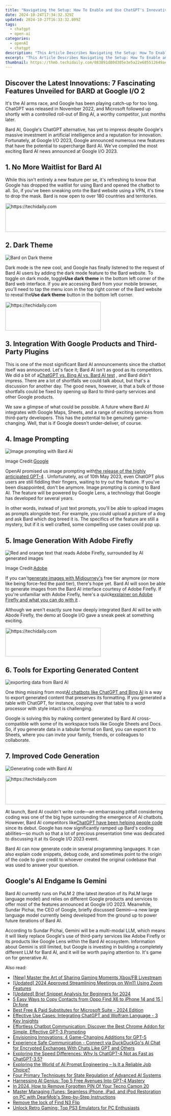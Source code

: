 ```yaml
---
title: "Navigating the Setup: How To Enable and Use ChatGPT's Innovative Plug-In Features"
date: 2024-10-24T17:34:32.329Z
updated: 2024-10-27T16:33:32.809Z
tags:
  - chatgpt
  - open-ai
categories:
  - openAI
  - chatgpt
description: "This Article Describes Navigating the Setup: How To Enable and Use ChatGPT's Innovative Plug-In Features"
excerpt: "This Article Describes Navigating the Setup: How To Enable and Use ChatGPT's Innovative Plug-In Features"
thumbnail: https://thmb.techidaily.com/083891d80d305e3e5a22e685512649ae9de124749fca962e3a02d5e303b2fed4.jpg
---
```


## Discover the Latest Innovations: 7 Fascinating Features Unveiled for BARD at Google I/O 2 #

 It's the AI arms race, and Google has been playing catch-up for too long. ChatGPT was released in November 2022, and Microsoft followed up shortly with a controlled roll-out of Bing AI, a worthy competitor, just months later.

 Bard AI, Google's ChatGPT alternative, has yet to impress despite Google's massive investment in artificial intelligence and a reputation for innovation. Fortunately, at Google I/O 2023, Google announced numerous new features that have the potential to supercharge Bard AI. We've compiled the most exciting Bard AI news announced at Google I/O 2023.

## 1\. No More Waitlist for Bard AI

 While this isn't entirely a new feature per se, it's refreshing to know that Google has dropped the waitlist for using Bard and opened the chatbot to all. So, if you've been sneaking onto the Bard website using a VPN, it's time to drop the mask. Bard is now open to over 180 countries and territories.

<!-- affiliate ads begin -->
<a href="https://imp.i357552.net/c/5597632/977686/11832" target="_top" id="977686">
  <img src="//a.impactradius-go.com/display-ad/11832-977686" border="0" alt="https://techidaily.com" width="728" height="90"/>
</a>
<img height="0" width="0" src="https://imp.i357552.net/i/5597632/977686/11832" style="position:absolute;visibility:hidden;" border="0" />
<!-- affiliate ads end -->

## 2\. Dark Theme

![Bard on Dark theme](https://static1.makeuseofimages.com/wordpress/wp-content/uploads/2023/05/bard-on-dark-theme.jpg)

 Dark mode is the new cool, and Google has finally listened to the request of Bard AI users by adding the dark mode feature to the Bard website. To toggle on dark mode, toggle**Use dark theme** in the bottom left corner of the Bard web interface. If you are accessing Bard from your mobile browser, you'll need to tap the menu icon in the top right corner of the Bard website to reveal the**Use dark theme** button in the bottom left corner.

<!-- affiliate ads begin -->
<a href="https://laganoo.pxf.io/c/5597632/1657395/16446" target="_top" id="1657395">
  <img src="//a.impactradius-go.com/display-ad/16446-1657395" border="0" alt="https://techidaily.com" width="300" height="90"/>
</a>
<img height="0" width="0" src="https://laganoo.pxf.io/i/5597632/1657395/16446" style="position:absolute;visibility:hidden;" border="0" />
<!-- affiliate ads end -->

## 3\. Integration With Google Products and Third-Party Plugins

 This is one of the most significant Bard AI announcements since the chatbot itself was announced. Let's face it; Bard AI isn't as good as its competitors. We did a bit of a[ChatGPT vs. Bing AI vs. Bard AI test](https://www.makeuseof.com/chatgpt-vs-bing-ai-vs-google-bard/) , and Bard didn't impress. There are a lot of shortfalls we could talk about, but that's a discussion for another day. The good news, however, is that a bulk of those shortfalls could be fixed by opening up Bard to third-party services and other Google products.

 We saw a glimpse of what could be possible. A future where Bard AI integrates with Google Maps, Sheets, and a range of exciting services from third-party developers. This has the potential to be genuinely game-changing. Well, that is if Google doesn't under-deliver, of course.

## 4\. Image Prompting

![Image prompting with Bard AI](https://static1.makeuseofimages.com/wordpress/wp-content/uploads/2023/05/image-prompting-with-bard-ai.jpg)

 Image Credit:[Google](https://blog.google/technology/ai/google-bard-updates-io-2023/)

 OpenAI promised us image prompting with[the release of the highly anticipated GPT-4](https://www.makeuseof.com/openai-launches-gpt-4-artificial-intelligence-model/) . Unfortunately, as of 10th May 2023, even ChatGPT plus users are still fiddling their fingers, waiting to try out the feature. If you've been disappointed, don't be anymore. Image prompting is coming to Bard AI. The feature will be powered by Google Lens, a technology that Google has developed for several years.

 In other words, instead of just text prompts, you'll be able to upload images as prompts alongside text. For example, you could upload a picture of a dog and ask Bard which dog breed it is. The specifics of the feature are still a mystery, but if it is well crafted, some compelling use cases could pop up.

## 5\. Image Generation With Adobe Firefly

![Red and orange text that reads Adobe Firefly, surrounded by AI generated images](https://static1.makeuseofimages.com/wordpress/wp-content/uploads/2023/04/adobe-firefly.jpg)

 Image Credit:[Adobe](https://www.adobe.com/sensei/generative-ai/firefly.html)

 If you can't[generate images with Midjourney's](https://www.makeuseof.com/how-to-use-midjourney-create-ai-art/) free tier anymore (or more like being force-fed the paid tier), there's hope yet. Bard AI will soon be able to generate images from the Bard AI interface courtesy of Adobe Firefly. If you're unfamiliar with Adobe Firefly, here's a quick[explainer on Adobe Firefly and what you can do with it](https://www.makeuseof.com/what-is-adobe-firefly-generative-ai/) .

 Although we aren't exactly sure how deeply integrated Bard AI will be with Abode Firefly, the demo at Google I/O gave a sneak peek at something exciting.

<!-- affiliate ads begin -->
<a href="https://aligracehair.sjv.io/c/5597632/1918698/19272" target="_top" id="1918698">
  <img src="//a.impactradius-go.com/display-ad/19272-1918698" border="0" alt="https://techidaily.com" width="300" height="90"/>
</a>
<img height="0" width="0" src="https://aligracehair.sjv.io/i/5597632/1918698/19272" style="position:absolute;visibility:hidden;" border="0" />
<!-- affiliate ads end -->

## 6\. Tools for Exporting Generated Content

![exporting data from Bard AI](https://static1.makeuseofimages.com/wordpress/wp-content/uploads/2023/05/exporting-data-from-bard-ai.jpg)

 One thing missing from most[AI chatbots like ChatGPT and Bing AI](https://www.makeuseof.com/chatgpt-vs-bing-ai-chatbot/) is a way to export generated content that preserves its formatting. If you generated a table with ChatGPT, for instance, copying over that table to a word processor with style intact is challenging.

 Google is solving this by making content generated by Bard AI cross-compatible with some of its workspace tools like Google Sheets and Docs. So, if you generate data in a tabular format on Bard, you can export it to Sheets, where you can invite your family, friends, or colleagues to collaborate.

## 7\. Improved Code Generation

![Generating code with Bard AI](https://static1.makeuseofimages.com/wordpress/wp-content/uploads/2023/05/generating-code-with-bard-ai.jpg)

<!-- affiliate ads begin -->
<a href="https://aidotcom.pxf.io/c/5597632/2134499/19576" target="_top" id="2134499">
  <img src="//a.impactradius-go.com/display-ad/19576-2134499" border="0" alt="https://techidaily.com" width="600" height="90"/>
</a>
<img height="0" width="0" src="https://aidotcom.pxf.io/i/5597632/2134499/19576" style="position:absolute;visibility:hidden;" border="0" />
<!-- affiliate ads end -->

 At launch, Bard AI couldn't write code—an embarrassing pitfall considering coding was one of the big hype surrounding the emergence of AI chatbots. However, Bard AI competitors like[ChatGPT have been helping people code](https://www.makeuseof.com/chatgpt-programming-practical-uses/) since its debut. Google has now significantly ramped up Bard's coding abilities—so much so that a lot of precious presentation time was dedicated to discussing it at its Google I/O 2023 event.

 Bard AI can now generate code in several programming languages. It can also explain code snippets, debug code, and sometimes point to the origin of the code to give credit to whoever created the original codebase that was used to answer your question.

## Google's AI Endgame Is Gemini

 Bard AI currently runs on PaLM 2 (the latest iteration of its PaLM large language model) and relies on different Google products and services to offer most of the features announced at Google I/O 2023\. Meanwhile, Sundar Pichai, the CEO of Google, briefly discussed Gemini—a new large language model currently being developed from the ground up to power future iterations of Bard AI.

 According to Sundar Pichai, Gemini will be a multi-modal LLM, which means it will likely replace Google's use of third-party services like Adobe Firefly or its products like Google Lens within the Bard AI ecosystem. Information about Gemini is still limited, but Google is investing in building a completely different LLM for Bard AI, and it will be worth paying attention to. It's game on for generative AI.

<ins class="adsbygoogle"
     style="display:block"
     data-ad-format="autorelaxed"
     data-ad-client="ca-pub-7571918770474297"
     data-ad-slot="1223367746"></ins>

<ins class="adsbygoogle"
     style="display:block"
     data-ad-client="ca-pub-7571918770474297"
     data-ad-slot="8358498916"
     data-ad-format="auto"
     data-full-width-responsive="true"></ins>

<span class="atpl-alsoreadstyle">Also read:</span>
<div><ul>
<li><a href="https://facebook-video-recording.techidaily.com/new-master-the-art-of-sharing-gaming-moments-xboxfb-livestream/"><u>[New] Master the Art of Sharing Gaming Moments Xbox/FB Livestream</u></a></li>
<li><a href="https://article-files.techidaily.com/updated-2024-approved-streamlining-meetings-on-win11-using-zoom-features/"><u>[Updated] 2024 Approved Streamlining Meetings on Win11 Using Zoom Features</u></a></li>
<li><a href="https://facebook-video-footage.techidaily.com/updated-brief-snippet-analysis-for-beginners-for-2024/"><u>[Updated] Brief Snippet Analysis for Beginners for 2024</u></a></li>
<li><a href="https://blog-min.techidaily.com/5-easy-ways-to-copy-contacts-from-oppo-find-x6-to-iphone-14-and-15-drfone-by-drfone-transfer-from-android-transfer-from-android/"><u>5 Easy Ways to Copy Contacts from Oppo Find X6 to iPhone 14 and 15 | Dr.fone</u></a></li>
<li><a href="https://buynow-info.techidaily.com/best-free-and-paid-substitutes-for-microsoft-suite-2024-edition/"><u>Best Free & Paid Substitutes for Microsoft Suite - 2024 Edition</u></a></li>
<li><a href="https://tech-haven.techidaily.com/effective-use-cases-integrating-chatgpt-and-wolfram-language-3-key-insights/"><u>Effective Use Cases: Integrating ChatGPT and Wolfram Language - 3 Key Insights</u></a></li>
<li><a href="https://tech-haven.techidaily.com/effortless-chatbot-communication-discover-the-best-chrome-addon-for-simple-effective-gpt-3-prompting/"><u>Effortless Chatbot Communication: Discover the Best Chrome Addon for Simple, Effective GPT-3 Prompting</u></a></li>
<li><a href="https://tech-haven.techidaily.com/envisioning-innovations-4-game-changing-additions-for-gpt-5/"><u>Envisioning Innovations: 4 Game-Changing Additions for GPT-5</u></a></li>
<li><a href="https://tech-haven.techidaily.com/experience-safe-communication-connect-via-duckduckgos-ai-chat-for-encrypted-exchanges-with-chats-like-gpt-and-others/"><u>Experience Safe Communication - Connect via DuckDuckGo's AI Chat for Encrypted Exchanges With Chats Like GPT and Others</u></a></li>
<li><a href="https://tech-haven.techidaily.com/exploring-the-speed-differences-why-is-chatgpt-4-not-as-fast-as-chatgpt-35/"><u>Exploring the Speed Differences: Why Is ChatGPT-4 Not as Fast as ChatGPT-3.5?</u></a></li>
<li><a href="https://tech-haven.techidaily.com/exploring-the-world-of-ai-prompt-engineering-is-it-a-reliable-job-choice/"><u>Exploring the World of AI Prompt Engineering – Is It a Reliable Job Choice?</u></a></li>
<li><a href="https://tech-haven.techidaily.com/four-primary-techniques-for-state-regulation-of-advanced-ai-systems/"><u>Four Primary Techniques for State Regulation of Advanced AI Systems</u></a></li>
<li><a href="https://tech-haven.techidaily.com/harnessing-ai-genius-top-5-free-avenues-into-gpt-4-mastery/"><u>Harnessing AI Genius: Top 5 Free Avenues Into GPT-4 Mastery</u></a></li>
<li><a href="https://unlock-android.techidaily.com/in-2024-how-to-remove-forgotten-pin-of-your-tecno-camon-20-by-drfone-android/"><u>In 2024, How to Remove Forgotten PIN Of Your Tecno Camon 20</u></a></li>
<li><a href="https://os-tips.techidaily.com/master-managing-itunes-seamless-iphone-ipad-and-ipod-restoration-on-pc-with-dearmobs-step-by-step-instructions/"><u>Master Managing iTunes: Seamless iPhone, iPad, and iPod Restoration on PC with DearMob's Step-by-Step Instructions</u></a></li>
<li><a href="https://techidaily.com/remove-the-lock-of-find-n3-flip-by-drfone-android-unlock-android-unlock/"><u>Remove the lock of Find N3 Flip</u></a></li>
<li><a href="https://games-able.techidaily.com/unlock-retro-gaming-top-ps3-emulators-for-pc-enthusiasts/"><u>Unlock Retro Gaming: Top PS3 Emulators for PC Enthusiasts</u></a></li>
</ul></div>

